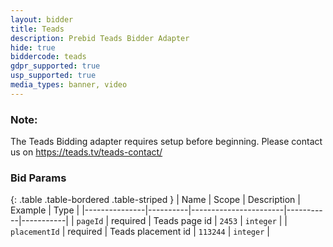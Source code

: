 ```yaml
---
layout: bidder
title: Teads
description: Prebid Teads Bidder Adapter
hide: true
biddercode: teads
gdpr_supported: true
usp_supported: true
media_types: banner, video
---
```


### Note:

The Teads Bidding adapter requires setup before beginning. Please contact us on https://teads.tv/teads-contact/

### Bid Params

{: .table .table-bordered .table-striped }
| Name          | Scope    | Description           | Example   | Type      |
|---------------|----------|-----------------------|-----------|-----------|
| `pageId`      | required | Teads page id         | `2453`    | `integer` |
| `placementId` | required | Teads placement id    | `113244`  | `integer` |
